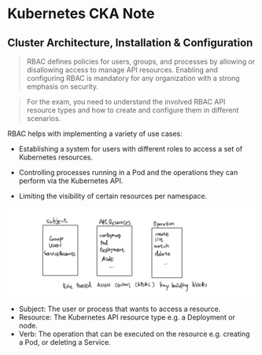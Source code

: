 # Kubernetes CKA Note

## Cluster Architecture, Installation & Configuration

> RBAC defines policies for users, groups, and processes by allowing or
disallowing access to manage API resources. Enabling and configuring
RBAC is mandatory for any organization with a strong emphasis on
security. 

> For the exam, you need to understand the involved RBAC API
resource types and how to create and configure them in different scenarios.

RBAC helps with implementing a variety of use cases:
- Establishing a system for users with different roles to access a set of
Kubernetes resources.

- Controlling processes running in a Pod and the operations they can
perform via the Kubernetes API.
- Limiting the visibility of certain resources per namespace.

![rbac](images/IMG_0079.PNG)

- Subject: The user or process that wants to access a resource.
- Resource: The Kubernetes API resource type e.g. a Deployment or
node.
- Verb: The operation that can be executed on the resource e.g. creating
a Pod, or deleting a Service.